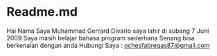 # Readme.md
Hai Nama Saya Muhammad Gerrard Divario
saya lahir di subang 7 Juni 2009 
Saya masih belajar bahasa program sederhana
Senang bisa berkenalan dengan anda
Hubungi Saya :
ochesfabregas87@gmail.com
